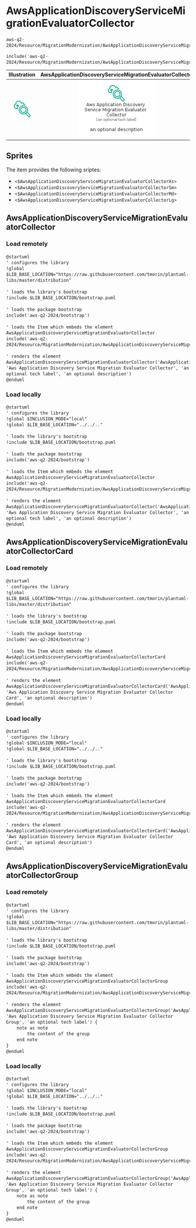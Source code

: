 # AwsApplicationDiscoveryServiceMigrationEvaluatorCollector


```text
aws-q2-2024/Resource/MigrationModernization/AwsApplicationDiscoveryServiceMigrationEvaluatorCollector
```

```text
include('aws-q2-2024/Resource/MigrationModernization/AwsApplicationDiscoveryServiceMigrationEvaluatorCollector')
```



| Illustration | AwsApplicationDiscoveryServiceMigrationEvaluatorCollector | AwsApplicationDiscoveryServiceMigrationEvaluatorCollectorCard | AwsApplicationDiscoveryServiceMigrationEvaluatorCollectorGroup |
| :---: | :---: | :---: | :---: |
| ![illustration for Illustration](../../../aws-q2-2024/Resource/MigrationModernization/AwsApplicationDiscoveryServiceMigrationEvaluatorCollector.png) | ![illustration for AwsApplicationDiscoveryServiceMigrationEvaluatorCollector](../../../aws-q2-2024/Resource/MigrationModernization/AwsApplicationDiscoveryServiceMigrationEvaluatorCollector.Local.png) | ![illustration for AwsApplicationDiscoveryServiceMigrationEvaluatorCollectorCard](../../../aws-q2-2024/Resource/MigrationModernization/AwsApplicationDiscoveryServiceMigrationEvaluatorCollectorCard.Local.png) | ![illustration for AwsApplicationDiscoveryServiceMigrationEvaluatorCollectorGroup](../../../aws-q2-2024/Resource/MigrationModernization/AwsApplicationDiscoveryServiceMigrationEvaluatorCollectorGroup.Local.png) |



## Sprites
The item provides the following sriptes:

- `<$AwsApplicationDiscoveryServiceMigrationEvaluatorCollectorXs>`
- `<$AwsApplicationDiscoveryServiceMigrationEvaluatorCollectorSm>`
- `<$AwsApplicationDiscoveryServiceMigrationEvaluatorCollectorMd>`
- `<$AwsApplicationDiscoveryServiceMigrationEvaluatorCollectorLg>`





## AwsApplicationDiscoveryServiceMigrationEvaluatorCollector

### Load remotely
```plantuml
@startuml
' configures the library
!global $LIB_BASE_LOCATION="https://raw.githubusercontent.com/tmorin/plantuml-libs/master/distribution"

' loads the library's bootstrap
!include $LIB_BASE_LOCATION/bootstrap.puml

' loads the package bootstrap
include('aws-q2-2024/bootstrap')

' loads the Item which embeds the element AwsApplicationDiscoveryServiceMigrationEvaluatorCollector
include('aws-q2-2024/Resource/MigrationModernization/AwsApplicationDiscoveryServiceMigrationEvaluatorCollector')

' renders the element
AwsApplicationDiscoveryServiceMigrationEvaluatorCollector('AwsApplicationDiscoveryServiceMigrationEvaluatorCollector', 'Aws Application Discovery Service Migration Evaluator Collector', 'an optional tech label', 'an optional description')
@enduml
```

### Load locally
```plantuml
@startuml
' configures the library
!global $INCLUSION_MODE="local"
!global $LIB_BASE_LOCATION="../../.."

' loads the library's bootstrap
!include $LIB_BASE_LOCATION/bootstrap.puml

' loads the package bootstrap
include('aws-q2-2024/bootstrap')

' loads the Item which embeds the element AwsApplicationDiscoveryServiceMigrationEvaluatorCollector
include('aws-q2-2024/Resource/MigrationModernization/AwsApplicationDiscoveryServiceMigrationEvaluatorCollector')

' renders the element
AwsApplicationDiscoveryServiceMigrationEvaluatorCollector('AwsApplicationDiscoveryServiceMigrationEvaluatorCollector', 'Aws Application Discovery Service Migration Evaluator Collector', 'an optional tech label', 'an optional description')
@enduml
```

## AwsApplicationDiscoveryServiceMigrationEvaluatorCollectorCard

### Load remotely
```plantuml
@startuml
' configures the library
!global $LIB_BASE_LOCATION="https://raw.githubusercontent.com/tmorin/plantuml-libs/master/distribution"

' loads the library's bootstrap
!include $LIB_BASE_LOCATION/bootstrap.puml

' loads the package bootstrap
include('aws-q2-2024/bootstrap')

' loads the Item which embeds the element AwsApplicationDiscoveryServiceMigrationEvaluatorCollectorCard
include('aws-q2-2024/Resource/MigrationModernization/AwsApplicationDiscoveryServiceMigrationEvaluatorCollector')

' renders the element
AwsApplicationDiscoveryServiceMigrationEvaluatorCollectorCard('AwsApplicationDiscoveryServiceMigrationEvaluatorCollectorCard', 'Aws Application Discovery Service Migration Evaluator Collector Card', 'an optional description')
@enduml
```

### Load locally
```plantuml
@startuml
' configures the library
!global $INCLUSION_MODE="local"
!global $LIB_BASE_LOCATION="../../.."

' loads the library's bootstrap
!include $LIB_BASE_LOCATION/bootstrap.puml

' loads the package bootstrap
include('aws-q2-2024/bootstrap')

' loads the Item which embeds the element AwsApplicationDiscoveryServiceMigrationEvaluatorCollectorCard
include('aws-q2-2024/Resource/MigrationModernization/AwsApplicationDiscoveryServiceMigrationEvaluatorCollector')

' renders the element
AwsApplicationDiscoveryServiceMigrationEvaluatorCollectorCard('AwsApplicationDiscoveryServiceMigrationEvaluatorCollectorCard', 'Aws Application Discovery Service Migration Evaluator Collector Card', 'an optional description')
@enduml
```

## AwsApplicationDiscoveryServiceMigrationEvaluatorCollectorGroup

### Load remotely
```plantuml
@startuml
' configures the library
!global $LIB_BASE_LOCATION="https://raw.githubusercontent.com/tmorin/plantuml-libs/master/distribution"

' loads the library's bootstrap
!include $LIB_BASE_LOCATION/bootstrap.puml

' loads the package bootstrap
include('aws-q2-2024/bootstrap')

' loads the Item which embeds the element AwsApplicationDiscoveryServiceMigrationEvaluatorCollectorGroup
include('aws-q2-2024/Resource/MigrationModernization/AwsApplicationDiscoveryServiceMigrationEvaluatorCollector')

' renders the element
AwsApplicationDiscoveryServiceMigrationEvaluatorCollectorGroup('AwsApplicationDiscoveryServiceMigrationEvaluatorCollectorGroup', 'Aws Application Discovery Service Migration Evaluator Collector Group', 'an optional tech label') {
    note as note
        the content of the group
    end note
}
@enduml
```

### Load locally
```plantuml
@startuml
' configures the library
!global $INCLUSION_MODE="local"
!global $LIB_BASE_LOCATION="../../.."

' loads the library's bootstrap
!include $LIB_BASE_LOCATION/bootstrap.puml

' loads the package bootstrap
include('aws-q2-2024/bootstrap')

' loads the Item which embeds the element AwsApplicationDiscoveryServiceMigrationEvaluatorCollectorGroup
include('aws-q2-2024/Resource/MigrationModernization/AwsApplicationDiscoveryServiceMigrationEvaluatorCollector')

' renders the element
AwsApplicationDiscoveryServiceMigrationEvaluatorCollectorGroup('AwsApplicationDiscoveryServiceMigrationEvaluatorCollectorGroup', 'Aws Application Discovery Service Migration Evaluator Collector Group', 'an optional tech label') {
    note as note
        the content of the group
    end note
}
@enduml
```

